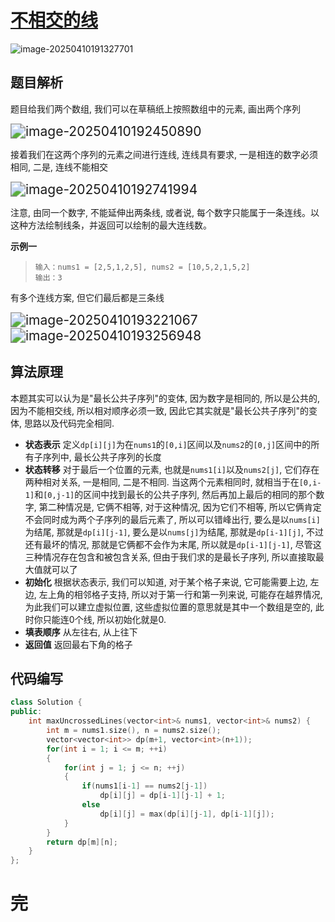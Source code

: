 # [不相交的线](https://leetcode.cn/problems/uncrossed-lines/)

![image-20250410191327701](https://md-wind.oss-cn-nanjing.aliyuncs.com/md/20250410191327768.png)

## 题目解析

题目给我们两个数组, 我们可以在草稿纸上按照数组中的元素, 画出两个序列

<img src="https://md-wind.oss-cn-nanjing.aliyuncs.com/md/20250410192450915.png" alt="image-20250410192450890" style="zoom:150%;" />

接着我们在这两个序列的元素之间进行连线, 连线具有要求, 一是相连的数字必须相同, 二是, 连线不能相交

<img src="https://md-wind.oss-cn-nanjing.aliyuncs.com/md/20250410192742023.png" alt="image-20250410192741994" style="zoom:150%;" />

注意, 由同一个数字, 不能延伸出两条线, 或者说, 每个数字只能属于一条连线。以这种方法绘制线条，并返回可以绘制的最大连线数。

**示例一**

>```
>输入：nums1 = [2,5,1,2,5], nums2 = [10,5,2,1,5,2]
>输出：3
>```

有多个连线方案, 但它们最后都是三条线

<img src="https://md-wind.oss-cn-nanjing.aliyuncs.com/md/20250410193221097.png" alt="image-20250410193221067" style="zoom:150%;" />

<img src="https://md-wind.oss-cn-nanjing.aliyuncs.com/md/20250410193256975.png" alt="image-20250410193256948" style="zoom:150%;" />

## 算法原理

本题其实可以认为是"最长公共子序列"的变体, 因为数字是相同的, 所以是公共的, 因为不能相交线, 所以相对顺序必须一致, 因此它其实就是"最长公共子序列"的变体, 思路以及代码完全相同.

- **状态表示**
  定义`dp[i][j]`为在`nums1`的`[0,i]`区间以及`nums2`的`[0,j]`区间中的所有子序列中, 最长公共子序列的长度
- **状态转移**
  对于最后一个位置的元素, 也就是`nums1[i]`以及`nums2[j]`, 它们存在两种相对关系, 一是相同, 二是不相同. 当这两个元素相同时, 就相当于在`[0,i-1]`和`[0,j-1]`的区间中找到最长的公共子序列, 然后再加上最后的相同的那个数字, 第二种情况是, 它俩不相等, 对于这种情况, 因为它们不相等, 所以它俩肯定不会同时成为两个子序列的最后元素了, 所以可以错峰出行, 要么是以`nums[i]`为结尾, 那就是`dp[i][j-1]`, 要么是以`nums[j]`为结尾, 那就是`dp[i-1][j]`, 不过还有最坏的情况, 那就是它俩都不会作为末尾, 所以就是`dp[i-1][j-1]`, 尽管这三种情况存在包含和被包含关系, 但由于我们求的是最长子序列, 所以直接取最大值就可以了
- **初始化**
  根据状态表示, 我们可以知道, 对于某个格子来说, 它可能需要上边, 左边, 左上角的相邻格子支持, 所以对于第一行和第一列来说, 可能存在越界情况, 为此我们可以建立虚拟位置, 这些虚拟位置的意思就是其中一个数组是空的, 此时你只能连0个线, 所以初始化就是0.
- **填表顺序**
  从左往右, 从上往下
- **返回值**
  返回最右下角的格子

## 代码编写

```cpp
class Solution {
public:
    int maxUncrossedLines(vector<int>& nums1, vector<int>& nums2) {
        int m = nums1.size(), n = nums2.size();
        vector<vector<int>> dp(m+1, vector<int>(n+1));
        for(int i = 1; i <= m; ++i)
        {
            for(int j = 1; j <= n; ++j)
            {
                if(nums1[i-1] == nums2[j-1])
                    dp[i][j] = dp[i-1][j-1] + 1;
                else
                    dp[i][j] = max(dp[i][j-1], dp[i-1][j]);
            }
        }
        return dp[m][n];
    }
};
```

# 完
